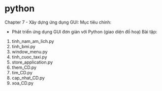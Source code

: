 # python
Chapter 7 - Xây dựng ứng dụng GUI:
Mục tiêu chính:
- Phát triển ứng dụng GUI đơn giản với Python (giao diện đồ hoạ)
Bài tập:
1. tinh_nam_am_lich.py
2. tinh_bmi.py
3. window_menu.py
4. tinh_cuoc_taxi.py
5. store_application.py
6. them_CD.py
7. tim_CD.py
8. cap_nhat_CD.py
9. xoa_CD.py
